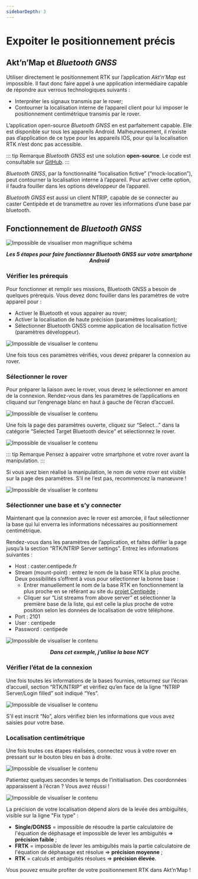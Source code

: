 ```yaml
---
sidebarDepth: 3
---
```

# Expoiter le positionnement précis
##  Akt’n’Map et *Bluetooth GNSS*
Utiliser directement le positionnement RTK sur l’application *Akt’n’Map* est impossible. Il faut donc faire appel à une application intermédiaire capable de répondre aux verrous technologiques suivants :

- Interpréter les signaux transmis par le rover;
- Contourner la localisation interne de l’appareil client pour lui imposer le positionnement centimétrique transmis par le rover.

L’application open-source *Bluetooth GNSS* en est parfaitement capable. Elle est disponible sur tous les appareils Android. Malheureusement, il n’existe pas d’application de ce type pour les appareils IOS, pour qui la localisation RTK n’est donc pas accessible.

::: tip Remarque
*Bluetooth GNSS* est une solution **open-source**. Le code est consultable sur [GitHub](https://github.com/ykasidit/bluetooth_gnss).
:::

*Bluetooth GNSS*, par la fonctionnalité “localisation fictive” (“mock-location”), peut contourner la localisation interne à l’appareil. Pour activer cette option, il faudra fouiller dans les options développeur de l’appareil.

*Bluetooth GNSS* est aussi un client NTRIP, capable de se connecter au caster Centipède et de transmettre au rover les informations d’une base par bluetooth.

## Fonctionnement de *Bluetooth GNSS*
![Impossible de visualiser mon magnifique schéma](../assets/BTG_01.png)
***<center> Les 5 étapes pour faire fonctionner Bluetooth GNSS sur votre smartphone Android </center>***

### Vérifier les prérequis
Pour fonctionner et remplir ses missions, Bluetooth GNSS a besoin de quelques prérequis. Vous devez donc fouiller dans les paramètres de votre appareil pour :
- Activer le Bluetooth et vous appairer au rover;
- Activer la localisation de haute précision (paramètres localisation);
- Sélectionner Bluetooth GNSS comme application de localisation fictive (paramètres développeur).

<img src="../assets/BTG_02.png" 
        alt="Impossible de visualiser le contenu" 
        style="display: block; margin: 0 auto" />

Une fois tous ces paramètres vérifiés, vous devez préparer la connexion au rover.

### Sélectionner le rover
Pour préparer la liaison avec le rover, vous devez le sélectionner en amont de la connexion. Rendez-vous dans les paramètres de l’applications en cliquand sur l’engrenage blanc en haut à gauche de l’écran d’accueil.

<img src="../assets/BTG_03.png" 
        alt="Impossible de visualiser le contenu" 
        style="display: block; margin: 0 auto" />

Une fois la page des paramètres ouverte, cliquez sur “Select…” dans la catégorie “Selected Target Bluetooth device”  et sélectionnez le rover.

<img src="../assets/BTG_04.png" 
        alt="Impossible de visualiser le contenu" 
        style="display: block; margin: 0 auto" />

::: tip Remarque
Pensez à appairer votre smartphone et votre rover avant la manipulation.
:::

Si vous avez bien réalisé la manipulation, le nom de votre rover est visible sur la page des paramètres. S’il ne l’est pas, recommencez la manœuvre !

<img src="../assets/BTG_05.png" 
        alt="Impossible de visualiser le contenu" 
        style="display: block; margin: 0 auto" />

### Sélectionner une base et s’y connecter
Maintenant que la connexion avec le rover est amorcée, il faut sélectionner la base qui lui enverra les informations nécessaires au positionnement centimétrique.

Rendez-vous dans les paramètres de l’application, et faites défiler la page jusqu’à la section “RTK/NTRIP Server settings”. Entrez les informations suivantes : 
- Host : caster.centipede.fr
- Stream (mount-point) : entrez le nom de la base RTK la plus proche. Deux possibilités s’offrent à vous pour sélectionner la bonne base :
    - Entrer manuellement le nom de la base RTK en fonctionnement la plus proche en se référant au site du [projet Centipède](https://docs.centipede.fr/) ;
    - Cliquer sur “List streams from above server” et sélectionner la première base de la liste, qui est celle la plus proche de votre position selon les données de localisation de votre téléphone.
- Port : 2101
- User : centipede
- Password : centipede

<img src="../assets/BTG_06.png" 
        alt="Impossible de visualiser le contenu" 
        style="display: block; margin: 0 auto" />
***<center> Dans cet exemple, j'utilise la base NCY </center>***

### Vérifier l’état de la connexion
Une fois toutes les informations de la bases fournies, retournez sur l’écran d’accueil, section “RTK/NTRIP” et vérifiez qu’en face de la ligne “NTRIP Server/Login filled” soit indiqué “Yes”.

<img src="../assets/BTG_07.png" 
        alt="Impossible de visualiser le contenu" 
        style="display: block; margin: 0 auto" />

S’il est inscrit “No”, alors vérifiez bien les informations que vous avez saisies pour votre base.

### Localisation centimétrique
Une fois toutes ces étapes réalisées, connectez vous à votre rover en pressant sur le bouton bleu en bas à droite.

<img src="../assets/BTG_08.png" 
        alt="Impossible de visualiser le contenu" 
        style="display: block; margin: 0 auto" />

Patientez quelques secondes le temps de l’initialisation. Des coordonnées apparaissent à l’écran ? Vous avez réussi !

<img src="../assets/BTG_09.png" 
        alt="Impossible de visualiser le contenu" 
        style="display: block; margin: 0 auto" />


La précision de votre localisation dépend alors de la levée des ambiguïtés, visible sur la ligne "Fix type" :
- **Single/DGNSS** = impossible de résoudre la partie calculatoire de l'équation de déphasage et impossible de lever les ambiguités => **précision faible** ;
- **FRTK** = impossible de lever les ambiguîtés mais la partie calculatoire de l'équation de déphasage est résolue => **précision moyenne** ;
- **RTK** = calculs et ambiguités résolues => **précision élevée**.

Vous pouvez ensuite profiter de votre positionnement RTK dans Akt’n’Map !

